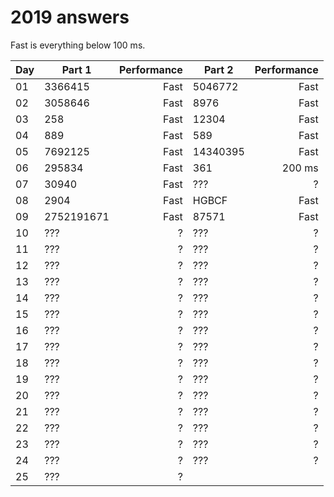 # 2019 answers
Fast is everything below 100 ms.

| Day | Part 1 | Performance | Part 2 | Performance |
| - | - | -: | - | -: |
| 01 | 3366415 | Fast | 5046772 | Fast |
| 02 | 3058646 | Fast | 8976 | Fast |
| 03 | 258 | Fast | 12304 | Fast |
| 04 | 889 | Fast | 589 | Fast |
| 05 | 7692125 | Fast | 14340395 | Fast |
| 06 | 295834 | Fast | 361 | 200 ms |
| 07 | 30940 | Fast | ??? | ? |
| 08 | 2904 | Fast | HGBCF | Fast |
| 09 | 2752191671 | Fast | 87571 | Fast |
| 10 | ??? | ? | ??? | ? |
| 11 | ??? | ? | ??? | ? |
| 12 | ??? | ? | ??? | ? |
| 13 | ??? | ? | ??? | ? |
| 14 | ??? | ? | ??? | ? |
| 15 | ??? | ? | ??? | ? |
| 16 | ??? | ? | ??? | ? |
| 17 | ??? | ? | ??? | ? |
| 18 | ??? | ? | ??? | ? |
| 19 | ??? | ? | ??? | ? |
| 20 | ??? | ? | ??? | ? |
| 21 | ??? | ? | ??? | ? |
| 22 | ??? | ? | ??? | ? |
| 23 | ??? | ? | ??? | ? |
| 24 | ??? | ? | ??? | ? |
| 25 | ??? | ? | | |